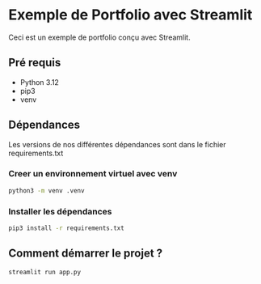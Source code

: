 # Exemple de Portfolio avec Streamlit

Ceci est un exemple de portfolio conçu avec Streamlit.

## Pré requis

- Python 3.12
- pip3
- venv

## Dépendances

Les versions de nos différentes dépendances sont dans le fichier requirements.txt

### Creer un environnement virtuel avec venv

````bash
python3 -m venv .venv
````

### Installer les dépendances

````bash
pip3 install -r requirements.txt
````

## Comment démarrer le projet ?

````bash
streamlit run app.py
````



